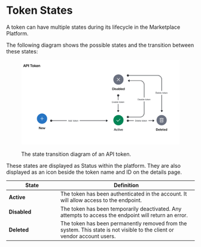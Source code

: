 # Token States

A token can have multiple states during its lifecycle in the Marketplace Platform.

The following diagram shows the possible states and the transition between these states:

<figure><img src="../../../.gitbook/assets/state_diagram_apiToken.png" alt=""><figcaption><p>The state transition diagram of an API token.</p></figcaption></figure>

These states are displayed as Status within the platform. They are also displayed as an icon beside the token name and ID on the details page.

<table><thead><tr><th width="124">State</th><th>Definition</th></tr></thead><tbody><tr><td><strong>Active</strong></td><td>The token has been authenticated in the account. It will allow access to the endpoint.</td></tr><tr><td><strong>Disabled</strong></td><td>The token has been temporarily deactivated. Any attempts to access the endpoint will return an error.</td></tr><tr><td><strong>Deleted</strong></td><td>The token has been permanently removed from the system. This state is not visible to the client or vendor account users.</td></tr></tbody></table>
